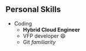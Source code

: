 ## Personal Skills

* Coding
  * __Hybrid Cloud Engineer__
  * VFP developer :smile:
  * Git _familiarity_
